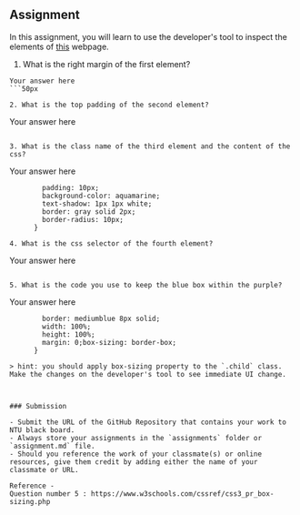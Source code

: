 ## Assignment

In this assignment, you will learn to use the developer's tool to inspect the elements of [this](https://nznznh.csb.app/) webpage.

1. What is the right margin of the first element? 
```
Your answer here
```50px

2. What is the top padding of the second element?
```
Your answer here
```100px

3. What is the class name of the third element and the content of the css?
```
Your answer here
```      .elementThree {
        padding: 10px;
        background-color: aquamarine;
        text-shadow: 1px 1px white;
        border: gray solid 2px;
        border-radius: 10px;
      }

4. What is the css selector of the fourth element?
```
Your answer here
```div:nth-child(6)

5. What is the code you use to keep the blue box within the purple?
```
Your answer here
```.child {
        border: mediumblue 8px solid;
        width: 100%;
        height: 100%;
        margin: 0;box-sizing: border-box;
      }

> hint: you should apply box-sizing property to the `.child` class. Make the changes on the developer's tool to see immediate UI change.



### Submission 

- Submit the URL of the GitHub Repository that contains your work to NTU black board.
- Always store your assignments in the `assignments` folder or `assignment.md` file.
- Should you reference the work of your classmate(s) or online resources, give them credit by adding either the name of your classmate or URL. 

Reference - 
Question number 5 : https://www.w3schools.com/cssref/css3_pr_box-sizing.php